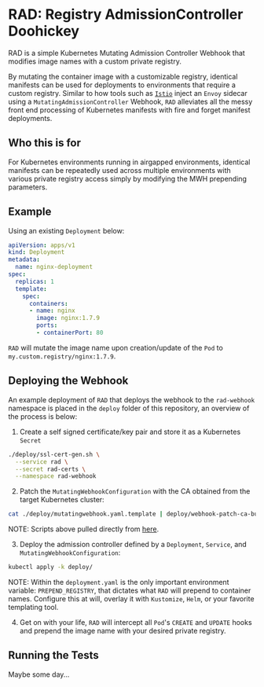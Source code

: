 # RAD: Registry AdmissionController Doohickey

RAD is a simple Kubernetes Mutating Admission Controller Webhook that modifies image names with a custom private registry.

By mutating the container image with a customizable registry, identical manifests can be used for deployments to environments that require a custom registry.  Similar to how tools such as [`Istio`](https://istio.io) inject an `Envoy` sidecar using a `MutatingAdmissionController` Webhook, `RAD` alleviates all the messy front end processing of Kubernetes manifests with fire and forget manifest deployments.

## Who this is for

For Kubernetes environments running in airgapped environments, identical manifests can be repeatedly used across multiple environments with various private registry access simply by modifying the MWH prepending parameters.

## Example

Using an existing `Deployment` below:

```yaml
apiVersion: apps/v1
kind: Deployment
metadata:
  name: nginx-deployment
spec:
  replicas: 1
  template:
    spec:
      containers:
      - name: nginx
        image: nginx:1.7.9
        ports:
        - containerPort: 80
```

`RAD` will mutate the image name upon creation/update of the `Pod` to `my.custom.registry/nginx:1.7.9`.  

## Deploying the Webhook

An example deployment of `RAD` that deploys the webhook to the `rad-webhook` namespace is placed in the `deploy` folder of this repository, an overview of the process is below:

1. Create a self signed certificate/key pair and store it as a Kubernetes `Secret`

```bash
./deploy/ssl-cert-gen.sh \
  --service rad \
  --secret rad-certs \
  --namespace rad-webhook
```

2. Patch the `MutatingWebhookConfiguration` with the CA obtained from the target Kubernetes cluster:

```bash
cat ./deploy/mutatingwebhook.yaml.template | deploy/webhook-patch-ca-bundle.sh > deploy/mutatingwebhook.yaml
```

NOTE: Scripts above pulled directly from [here](https://github.com/morvencao/kube-mutating-webhook-tutorial).

3. Deploy the admission controller defined by a `Deployment`, `Service`, and `MutatingWebhookConfiguration`:

```bash
kubectl apply -k deploy/
```

NOTE: Within the `deployment.yaml` is the only important environment variable: `PREPEND_REGISTRY`, that dictates what `RAD` will prepend to container names.  Configure this at will, overlay it with `Kustomize`, `Helm`, or your favorite templating tool.

4. Get on with your life, `RAD` will intercept all `Pod`'s `CREATE` and `UPDATE` hooks and prepend the image name with your desired private registry.

## Running the Tests

Maybe some day...
